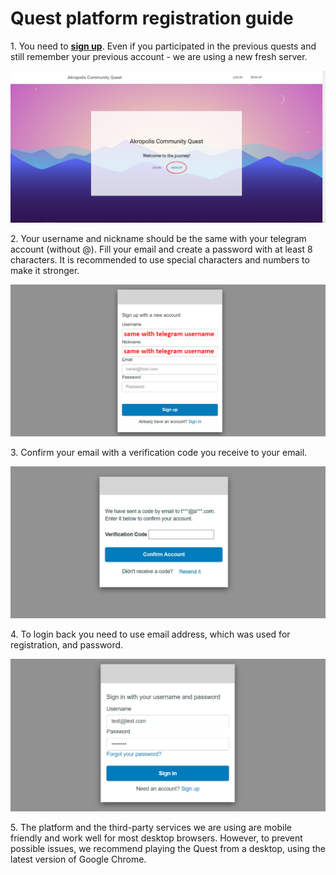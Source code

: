 # Quest platform registration guide

1\. You need to [**sign up**](https://quest.akropolisnetwork.com). Even if you participated in the previous quests and still remember your previous account - we are using a new fresh server. 

<img src="/images/quest/qreg/1.png" alt="drawing" />

2\. Your username and nickname should be the same with your telegram account (without @). Fill your email and create a password with at least 8 characters. It is recommended to use special characters and numbers to make it stronger. 

<img src="/images/quest/qreg/2.png" alt="drawing" />
 
3\. Confirm your email with a verification code you receive to your email.

<img src="/images/quest/qreg/3.jpg" alt="drawing" /> 

4\. To login back you need to use email address, which was used for registration, and password.

<img src="/images/quest/qreg/4.png" alt="drawing" /> 

5\. The platform and the third-party services we are using are mobile friendly and work well for most desktop browsers. However, to prevent possible issues, we recommend playing the Quest from a desktop, using the latest version of Google Chrome. 
